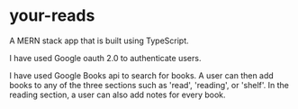 # your-reads

A MERN stack app that is built using TypeScript.

I have used Google oauth 2.0 to authenticate users. 

I have used Google Books api to search for books. A user can then add books to any of the three sections such as 'read', 'reading', or 'shelf'. In the reading section, a user can also add notes for every book.

